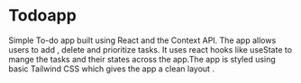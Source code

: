# Todoapp

Simple To-do app built using React and the Context API. The app allows users to add , delete and prioritize tasks. It uses react hooks like useState to mange the tasks and their states across the app.The app is styled using basic Tailwind CSS which gives the app a clean layout .
